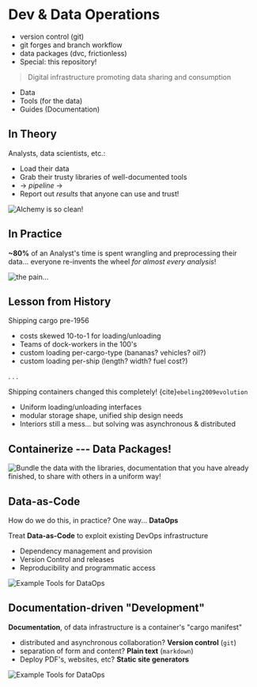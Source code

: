 # Dev & Data Operations

- version control (git)
- git forges and branch workflow
- data packages (dvc, frictionless)
- Special: this repository!


> Digital infrastructure promoting data sharing and consumption

- Data
- Tools (for the data)
- Guides (Documentation)


## In Theory

Analysts, data scientists, etc.:

- Load their data 
- Grab their trusty libraries of well-documented tools
- $\rightarrow$ _pipeline_ $\rightarrow$
- Report out _results_ that anyone can use and trust!

![Alchemy is _so clean_!](img/clean-pipe-transp.png)

## In Practice

**~80%** of an Analyst's time is spent wrangling and preprocessing their data... everyone re-invents the wheel _for almost every analysis_!

![the _pain_...](img/messy-pipe-transp.png)

## Lesson from History

Shipping cargo pre-1956 

- costs skewed 10-to-1 for loading/unloading
- Teams of dock-workers in the 100's
- custom loading per-cargo-type (bananas? vehicles? oil?)
- custom loading per-ship (length? width? fuel cost?)

. . .

Shipping containers changed this completely! {cite}`ebeling2009evolution`

- Uniform loading/unloading interfaces
- modular storage shape, unified ship design needs
- Interiors still a mess... but solving was asynchronous & distributed 

## Containerize --- Data Packages!

![
  Bundle the data with the libraries, documentation that you have already finished, to share with others in a uniform way!
](img/containerize.png)

## Data-as-Code

How do we do this, in practice? One way... **DataOps**

Treat **Data-as-Code** to exploit existing DevOps infrastructure

- Dependency management and provision
- Version Control and releases
- Reproducibility and programmatic access

![Example Tools for DataOps](img/dataops-logos.png)

## Documentation-driven "Development"

**Documentation**, of data infrastructure is a container's "cargo manifest" 

- distributed and asynchronous collaboration? **Version control** (`git`) 
- separation of form and content? **Plain text** (`markdown`)
- Deploy PDF's, websites, etc? **Static site generators**

![Example Tools for DataOps](img/docs-logos.png)

